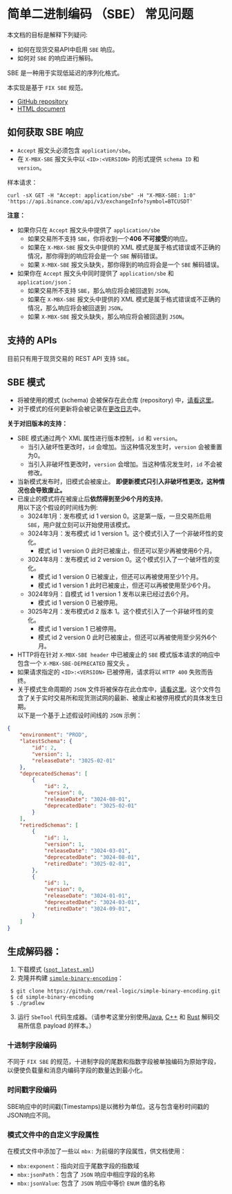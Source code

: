 # 简单二进制编码 （SBE） 常见问题

本文档的目标是解释下列疑问:

* 如何在现货交易API中启用 `SBE` 响应。
* 如何对 `SBE` 的响应进行解码。

SBE 是一种用于实现低延迟的序列化格式。

本实现是基于 `FIX SBE` 规范。
* [GitHub repository](https://github.com/FIXTradingCommunity/fix-simple-binary-encoding)
* [HTML document](https://www.fixtrading.org/standards/sbe-online)

## 如何获取 SBE 响应

* `Accept` 报文头必须包含 `application/sbe`。
* 在 `X-MBX-SBE` 报文头中以 `<ID>:<VERSION>` 的形式提供 `schema ID` 和 `version`。

样本请求：

```
curl -sX GET -H "Accept: application/sbe" -H "X-MBX-SBE: 1:0" 'https://api.binance.com/api/v3/exchangeInfo?symbol=BTCUSDT'
```

**注意：**

* 如果你只在 `Accept` 报文头中提供了 `application/sbe`
  	* 如果交易所不支持 `SBE`，你将收到一个**406 不可接受**的响应。
	* 如果在 `X-MBX-SBE` 报文头中提供的 XML 模式是属于格式错误或不正确的情况，那你得到的响应将会是一个 `SBE` 解码错误。
	* 如果 `X-MBX-SBE` 报文头缺失，那你得到的响应将会是一个 `SBE` 解码错误。
* 如果你在 `Accept` 报文头中同时提供了 `application/sbe` 和 `application/json`：
  	* 如果交易所不支持 `SBE`，那么响应将会被回退到 `JSON`。
	* 如果在 `X-MBX-SBE` 报文头中提供的 XML 模式是属于格式错误或不正确的情况，那么响应将会被回退到 `JSON`。
	* 如果 `X-MBX-SBE` 报文头缺失，那么响应将会被回退到 `JSON`。	

## 支持的 APIs

目前只有用于现货交易的 REST API 支持 `SBE`。

## SBE 模式

* 将被使用的模式 (schema) 会被保存在此仓库 (repository) 中，[请看这里](https://github.com/binance/binance-spot-api-docs/tree/master/sbe/schemas)。
* 对于模式的任何更新将会被记录在[更改日志](../CHANGELOG_CN.md)中。

**关于对旧版本的支持：**

* SBE 模式通过两个 XML 属性进行版本控制，`id` 和 `version`。
	* 当引入破坏性更改时，`id` 会增加。当这种情况发生时，`version` 会被重置为0。
	* 当引入非破坏性更改时，`version` 会增加。当这种情况发生时，`id` 不会被修改。
* 当新模式发布时，旧模式会被废止。 **即便新模式只引入非破坏性更改，这种情况也会导致废止。**
* 已废止的模式将在被废止后**依然得到至少6个月的支持**。<br>用以下这个假设的时间线为例:
	* 3024年1月：发布模式 id 1 version 0。这是第一版，一旦交易所启用 `SBE`，用户就立刻可以开始使用该模式。
	* 3024年3月：发布模式 id 1 version 1。这个模式引入了一个非破坏性的变化。
		* 模式 id 1 version 0 此时已被废止，但还可以至少再被使用6个月。
	* 3024年8月：发布模式 id 2 version 0。这个模式引入了一个破坏性的变化。
		* 模式 id 1 version 0 已被废止，但还可以再被使用至少1个月。
		* 模式 id 1 version 1 此时已被废止，但还可以再被使用至少6个月。
	* 3024年9月：自模式 id 1 version 1 发布以来已经过去6个月。
  		* 模式 id 1 version 0 已被停用。
	* 3025年2月：发布模式id 2 版本 1。这个模式引入了一个非破坏性的变化。
		* 模式 id 1 version 1 已被停用。
		* 模式 id 2 version 0 此时已被废止，但还可以再被使用至少另外6个月。
* HTTP将在针对 `X-MBX-SBE header` 中已被废止的 `SBE` 模式版本请求的响应中包含一个 `X-MBX-SBE-DEPRECATED` 报文头 。
* 如果请求指定的 `<ID>:<VERSION>` 已被停用，请求将以 `HTTP 400` 失败而告终。
* 关于模式生命周期的 `JSON` 文件将被保存在此仓库中，[请看这里](https://github.com/binance/binance-spot-api-docs/tree/master/sbe/schemas)。这个文件包含了关于实时交易所和现货测试网的最新、被废止和被停用模式的具体发生日期。<br> 以下是一个基于上述假设时间线的 `JSON` 示例：

```json
{
    "environment": "PROD",
    "latestSchema": {
        "id": 2,
        "version": 1,
        "releaseDate": "3025-02-01" 
    },
    "deprecatedSchemas": [
        {
            "id": 2,
            "version": 0,
            "releaseDate": "3024-08-01",
            "deprecatedDate": "3025-02-01" 
        }
    ],
    "retiredSchemas": [
        {
            "id": 1,
            "version": 1,
            "releaseDate": "3024-03-01",
            "deprecatedDate": "3024-08-01", 
            "retiredDate": "3025-02-01",
        },
        {
            "id": 1,
            "version": 0,
            "releaseDate": "3024-01-01",
            "deprecatedDate": "3024-03-01",
            "retiredDate": "3024-09-01",
        }
    ]
}
```

## 生成解码器：

1. 下载模式 ([`spot_latest.xml`](../sbe/schemas/spot_latest.xml))
2. 克隆并构建 [`simple-binary-encoding`](https://github.com/real-logic/simple-binary-encoding)：
```shell
 $ git clone https://github.com/real-logic/simple-binary-encoding.git
 $ cd simple-binary-encoding
 $ ./gradlew
```
3. 运行 `SbeTool` 代码生成器。（请参考这里分别使用[Java](https://github.com/binance/binance-sbe-java-sample-app), [C++](https://github.com/binance/binance-sbe-cpp-sample-app) 和 [Rust](https://github.com/binance/binance-sbe-rust-sample-app) 解码交易所信息 payload 的样本。）

### 十进制字段编码

不同于 `FIX SBE` 的规范，十进制字段的尾数和指数字段被单独编码为原始字段，以便使负载量和消息内编码字段的数量达到最小化。

### 时间戳字段编码

SBE响应中的时间戳(Timestamps)是以微秒为单位。这与包含毫秒时间戳的JSON响应不同。

### 模式文件中的自定义字段属性

在模式文件中添加了一些以 `mbx:` 为前缀的字段属性，供文档使用：
- `mbx:exponent`：指向对应于尾数字段的指数域
- `mbx:jsonPath`：包含了 `JSON` 响应中相应字段的名称
- `mbx:jsonValue`: 包含了 `JSON` 响应中等价 `ENUM` 值的名称



